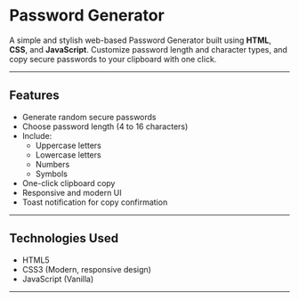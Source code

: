 # Password Generator

A simple and stylish web-based Password Generator built using **HTML**, **CSS**, and **JavaScript**. Customize password length and character types, and copy secure passwords to your clipboard with one click.

---

## Features

- Generate random secure passwords
- Choose password length (4 to 16 characters)
- Include:
  - Uppercase letters
  - Lowercase letters
  - Numbers
  - Symbols
- One-click clipboard copy
- Responsive and modern UI
- Toast notification for copy confirmation

---

## Technologies Used

- HTML5
- CSS3 (Modern, responsive design)
- JavaScript (Vanilla)

---

